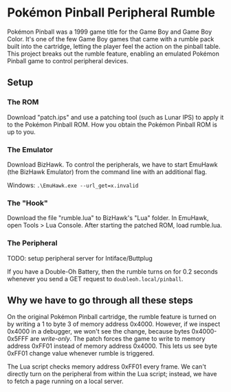 # Pokémon Pinball Peripheral Rumble

Pokémon Pinball was a 1999 game title for the Game Boy and Game Boy Color. It's one of the few Game Boy games that came with a rumble pack built into the cartridge, letting the player feel the action on the pinball table. This project breaks out the rumble feature, enabling an emulated Pokémon Pinball game to control peripheral devices.

## Setup

### The ROM

Download "patch.ips" and use a patching tool (such as Lunar IPS) to apply it to the Pokémon Pinball ROM. How you obtain the Pokémon Pinball ROM is up to you.

### The Emulator

Download BizHawk. To control the peripherals, we have to start EmuHawk (the BizHawk Emulator) from the command line with an additional flag.

Windows: `.\EmuHawk.exe --url_get=x.invalid`

### The "Hook"

Download the file "rumble.lua" to BizHawk's "Lua" folder. In EmuHawk, open Tools > Lua Console. After starting the patched ROM, load rumble.lua.

### The Peripheral

TODO: setup peripheral server for Intiface/Buttplug

If you have a Double-Oh Battery, then the rumble turns on for 0.2 seconds whenever you send a GET request to `doubleoh.local/pinball`.

## Why we have to go through all these steps

On the original Pokémon Pinball cartridge, the rumble feature is turned on by writing a 1 to byte 3 of memory address 0x4000. However, if we inspect 0x4000 in a debugger, we won't see the change, because bytes 0x4000-0x5FFF are _write-only_. The patch forces the game to write to memory address 0xFF01 instead of memory address 0x4000. This lets us see byte 0xFF01 change value whenever rumble is triggered.

The Lua script checks memory address 0xFF01 every frame. We can't directly turn on the peripheral from within the Lua script; instead, we have to fetch a page running on a local server.
